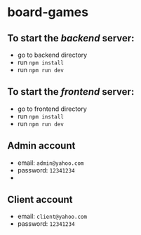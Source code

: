 # board-games

## To start the _backend_ server:
- go to backend directory
- run `npm install`
- run `npm run dev`

## To start the _frontend_ server:
- go to frontend directory
- run `npm install`
- run `npm run dev`

## Admin account
- email: `admin@yahoo.com`
- password: `12341234`
- 
## Client account
- email: `client@yahoo.com`
- password: `12341234`
